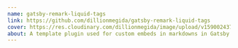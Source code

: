 ```yaml
---
name: gatsby-remark-liquid-tags
link: https://github.com/dillionmegida/gatsby-remark-liquid-tags
cover: https://res.cloudinary.com/dillionmegida/image/upload/v1590024375/images/website/gatsby-remark-liquid-tags-cover_yanh0e.png
about: A template plugin used for custom embeds in markdowns in Gatsby blogs
---
```

